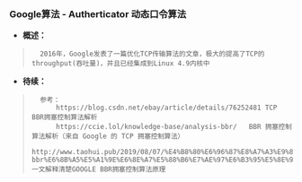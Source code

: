 ### Google算法 - Autherticator 动态口令算法
- **概述：**
>       2016年，Google发表了一篇优化TCP传输算法的文章，极大的提高了TCP的throughput(吞吐量)，并且已经集成到Linux 4.9内核中
>
>
>
>
>
>
>
>
>
>
>
>
>
>
>
>
>
>
>
>

- **待续：**
>       参考：
>           https://blog.csdn.net/ebay/article/details/76252481 TCP BBR拥塞控制算法解析
>           https://ccie.lol/knowledge-base/analysis-bbr/   BBR 拥塞控制算法解析（来自 Google 的 TCP 拥塞控制算法）
>           http://www.taohui.pub/2019/08/07/%E4%B8%80%E6%96%87%E8%A7%A3%E9%87%8A%E6%B8%85%E6%A5%9Agoogle-bbr%E6%8B%A5%E5%A1%9E%E6%8E%A7%E5%88%B6%E7%AE%97%E6%B3%95%E5%8E%9F%E7%90%86/      一文解释清楚GOOGLE BBR拥塞控制算法原理
>
>
>
>
>
>
>
>
>
>
>
>
>
>
>
